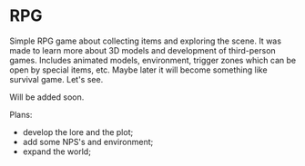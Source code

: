 # RPG

Simple RPG game about collecting items and exploring the scene. It was made to learn more about 3D models and development of third-person games. Includes animated models, environment, trigger zones which can be open by special items, etc. Maybe later it will become something like survival game. Let's see.

Will be added soon.

Plans:
- develop the lore and the plot;
- add some NPS's and environment;
- expand the world;
